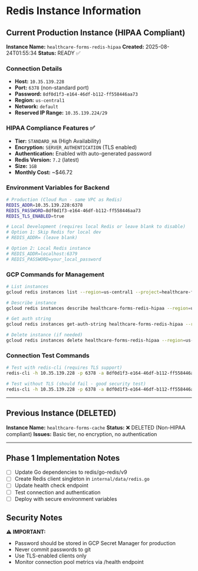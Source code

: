 # Redis Instance Information

## Current Production Instance (HIPAA Compliant)

**Instance Name:** `healthcare-forms-redis-hipaa`
**Created:** 2025-08-24T01:55:34
**Status:** READY ✅

### Connection Details
- **Host:** `10.35.139.228`
- **Port:** `6378` (non-standard port)
- **Password:** `8df0d1f3-e164-46df-b112-ff558446aa73`
- **Region:** `us-central1`
- **Network:** `default`
- **Reserved IP Range:** `10.35.139.224/29`

### HIPAA Compliance Features ✅
- **Tier:** `STANDARD_HA` (High Availability)
- **Encryption:** `SERVER_AUTHENTICATION` (TLS enabled)
- **Authentication:** Enabled with auto-generated password
- **Redis Version:** `7.2` (latest)
- **Size:** `1GB`
- **Monthly Cost:** ~$46.72

### Environment Variables for Backend
```bash
# Production (Cloud Run - same VPC as Redis)
REDIS_ADDR=10.35.139.228:6378
REDIS_PASSWORD=8df0d1f3-e164-46df-b112-ff558446aa73
REDIS_TLS_ENABLED=true

# Local Development (requires local Redis or leave blank to disable)
# Option 1: Skip Redis for local dev
# REDIS_ADDR= (leave blank)

# Option 2: Local Redis instance
# REDIS_ADDR=localhost:6379
# REDIS_PASSWORD=your_local_password
```

### GCP Commands for Management
```bash
# List instances
gcloud redis instances list --region=us-central1 --project=healthcare-forms-v2

# Describe instance
gcloud redis instances describe healthcare-forms-redis-hipaa --region=us-central1

# Get auth string
gcloud redis instances get-auth-string healthcare-forms-redis-hipaa --region=us-central1

# Delete instance (if needed)
gcloud redis instances delete healthcare-forms-redis-hipaa --region=us-central1 --quiet
```

### Connection Test Commands
```bash
# Test with redis-cli (requires TLS support)
redis-cli -h 10.35.139.228 -p 6378 -a 8df0d1f3-e164-46df-b112-ff558446aa73 --tls ping

# Test without TLS (should fail - good security test)
redis-cli -h 10.35.139.228 -p 6378 -a 8df0d1f3-e164-46df-b112-ff558446aa73 ping
```

---

## Previous Instance (DELETED)
**Instance Name:** `healthcare-forms-cache` 
**Status:** ❌ DELETED (Non-HIPAA compliant)
**Issues:** Basic tier, no encryption, no authentication

---

## Phase 1 Implementation Notes
- [ ] Update Go dependencies to redis/go-redis/v9
- [ ] Create Redis client singleton in `internal/data/redis.go`
- [ ] Update health check endpoint
- [ ] Test connection and authentication
- [ ] Deploy with secure environment variables

## Security Notes
⚠️ **IMPORTANT:**
- Password should be stored in GCP Secret Manager for production
- Never commit passwords to git
- Use TLS-enabled clients only
- Monitor connection pool metrics via /health endpoint